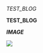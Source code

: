*TEST_BLOG*

**TEST_BLOG**

***IMAGE***

![](D:\blog\blog-file\blog\content\post\blog_bulid_test\pawel-czerwinski-8uZPynIu-rQ-unsplash.jpg)
